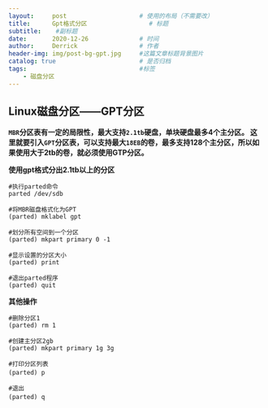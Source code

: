 ```yaml
---
layout:     post   				    # 使用的布局（不需要改）
title:      Gpt格式分区 				# 标题 
subtitle:    #副标题
date:       2020-12-26				# 时间
author:     Derrick 				# 作者
header-img: img/post-bg-gpt.jpg 	#这篇文章标题背景图片
catalog: true 						# 是否归档
tags:								#标签
    - 磁盘分区
---
```


## Linux磁盘分区——GPT分区



**`MBR`分区表有一定的局限性，最大支持`2.1tb`硬盘，单块硬盘最多4个主分区。
这里就要引入`GPT`分区表，可以支持最大`18EB`的卷，最多支持128个主分区，所以如果使用大于2tb的卷，就必须使用GTP分区。**



**使用gpt格式分出2.1tb以上的分区**

```disk
#执行parted命令
parted /dev/sdb

#将MBR磁盘格式化为GPT
(parted) mklabel gpt

#划分所有空间到一个分区
(parted) mkpart primary 0 -1

#显示设置的分区大小
(parted) print

#退出parted程序
(parted) quit
```





**其他操作**

```
#删除分区1
(parted) rm 1

#创建主分区2gb　　
(parted) mkpart primary 1g 3g

#打印分区列表
(parted) p 　　　

#退出　
(parted) q　　　　

```





